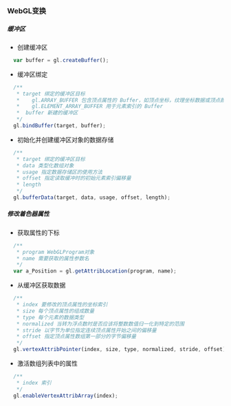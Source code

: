 ### WebGL变换

##### 缓冲区
- 创建缓冲区
``` js
  var buffer = gl.createBuffer();
```
- 缓冲区绑定
```js
  /** 
   * target 绑定的缓冲区目标
   *    gl.ARRAY_BUFFER 包含顶点属性的 Buffer，如顶点坐标，纹理坐标数据或顶点颜色数据
   *    gl.ELEMENT_ARRAY_BUFFER 用于元素索引的 Buffer
   *  buffer 新建的缓冲区
   */
  gl.bindBuffer(target, buffer);

```
- 初始化并创建缓冲区对象的数据存储
```js
  /**
   * target 绑定的缓冲区目标
   * data 类型化数组对象
   * usage 指定数据存储区的使用方法
   * offset 指定读取缓冲时的初始元素索引偏移量
   * length 
   */
  gl.bufferData(target, data, usage, offset, length);

```
##### 修改着色器属性
- 获取属性的下标
``` js
  /**
   * program WebGLProgram对象
   * name 需要获取的属性参数名
   */
  var a_Position = gl.getAttribLocation(program, name);
```
- 从缓冲区获取数据
``` js
  /**
   * index 要修改的顶点属性的坐标索引
   * size 每个顶点属性的组成数量
   * type 每个元素的数据类型
   * normalized 当转为浮点数时是否应该将整数数值归一化到特定的范围
   * stride 以字节为单位指定连续顶点属性开始之间的偏移量
   * offset 指定顶点属性数组第一部分的字节偏移量
   */
  gl.vertexAttribPointer(index, size, type, normalized, stride, offset);
```
- 激活数组列表中的属性
```js
  /**
   * index 索引
   */
  gl.enableVertexAttribArray(index);
```
  
